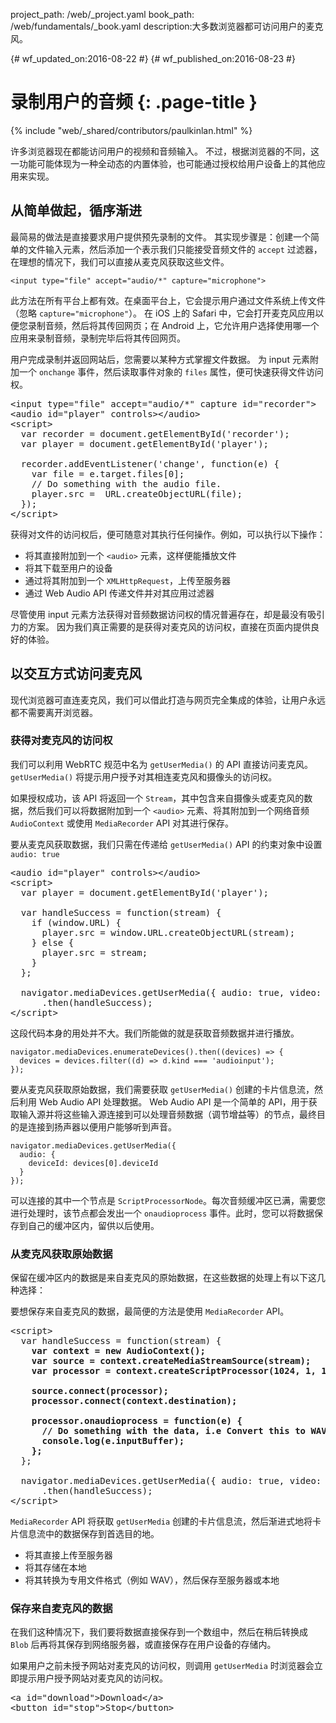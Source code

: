 project_path: /web/_project.yaml book_path: /web/fundamentals/_book.yaml description:大多数浏览器都可访问用户的麦克风。

{# wf_updated_on:2016-08-22 #} {# wf_published_on:2016-08-23 #}

# 录制用户的音频 {: .page-title }

{% include "web/_shared/contributors/paulkinlan.html" %}

许多浏览器现在都能访问用户的视频和音频输入。 不过，根据浏览器的不同，这一功能可能体现为一种全动态的内置体验，也可能通过授权给用户设备上的其他应用来实现。

## 从简单做起，循序渐进

最简易的做法是直接要求用户提供预先录制的文件。 其实现步骤是：创建一个简单的文件输入元素，然后添加一个表示我们只能接受音频文件的 `accept` 过滤器，在理想的情况下，我们可以直接从麦克风获取这些文件。

    <input type="file" accept="audio/*" capture="microphone">
    

此方法在所有平台上都有效。在桌面平台上，它会提示用户通过文件系统上传文件（忽略 `capture="microphone"`）。 在 iOS 上的 Safari 中，它会打开麦克风应用以便您录制音频，然后将其传回网页；在 Android 上，它允许用户选择使用哪一个应用来录制音频，录制完毕后将其传回网页。

用户完成录制并返回网站后，您需要以某种方式掌握文件数据。 为 input 元素附加一个 `onchange` 事件，然后读取事件对象的 `files` 属性，便可快速获得文件访问权。

<pre class="prettyprint">&lt;input type="file" accept="audio/*" capture id="recorder">
&lt;audio id="player" controls>&lt;/audio>
&lt;script>
  var recorder = document.getElementById('recorder');
  var player = document.getElementById('player');

  recorder.addEventListener('change', function(e) {
    var file = e.target.files[0];
    // Do something with the audio file.
    player.src =  URL.createObjectURL(file);
  });
&lt;/script>
</pre>

获得对文件的访问权后，便可随意对其执行任何操作。例如，可以执行以下操作：

* 将其直接附加到一个 `<audio>` 元素，这样便能播放文件
* 将其下载至用户的设备
* 通过将其附加到一个 `XMLHttpRequest`，上传至服务器
* 通过 Web Audio API 传递文件并对其应用过滤器

尽管使用 input 元素方法获得对音频数据访问权的情况普遍存在，却是最没有吸引力的方案。 因为我们真正需要的是获得对麦克风的访问权，直接在页面内提供良好的体验。

## 以交互方式访问麦克风

现代浏览器可直连麦克风，我们可以借此打造与网页完全集成的体验，让用户永远都不需要离开浏览器。

### 获得对麦克风的访问权

我们可以利用 WebRTC 规范中名为 `getUserMedia()` 的 API 直接访问麦克风。`getUserMedia()` 将提示用户授予对其相连麦克风和摄像头的访问权。

如果授权成功，该 API 将返回一个 `Stream`，其中包含来自摄像头或麦克风的数据，然后我们可以将数据附加到一个 `<audio>` 元素、将其附加到一个网络音频 `AudioContext` 或使用 `MediaRecorder` API 对其进行保存。

要从麦克风获取数据，我们只需在传递给 `getUserMedia()` API 的约束对象中设置 `audio: true`

<pre class="prettyprint">&lt;audio id="player" controls>&lt;/audio>
&lt;script>
  var player = document.getElementById('player');

  var handleSuccess = function(stream) {
    if (window.URL) {
      player.src = window.URL.createObjectURL(stream);
    } else {
      player.src = stream;
    }
  };

  navigator.mediaDevices.getUserMedia({ audio: true, video: false })
      .then(handleSuccess);
&lt;/script>
</pre>

这段代码本身的用处并不大。我们所能做的就是获取音频数据并进行播放。

    navigator.mediaDevices.enumerateDevices().then((devices) => {
      devices = devices.filter((d) => d.kind === 'audioinput');
    });
    

要从麦克风获取原始数据，我们需要获取 `getUserMedia()` 创建的卡片信息流，然后利用 Web Audio API 处理数据。 Web Audio API 是一个简单的 API，用于获取输入源并将这些输入源连接到可以处理音频数据（调节增益等）的节点，最终目的是连接到扬声器以便用户能够听到声音。

    navigator.mediaDevices.getUserMedia({
      audio: {
        deviceId: devices[0].deviceId
      }
    });
    

可以连接的其中一个节点是 `ScriptProcessorNode`。每次音频缓冲区已满，需要您进行处理时，该节点都会发出一个 `onaudioprocess` 事件。此时，您可以将数据保存到自己的缓冲区内，留供以后使用。

### 从麦克风获取原始数据

保留在缓冲区内的数据是来自麦克风的原始数据，在这些数据的处理上有以下这几种选择：

要想保存来自麦克风的数据，最简便的方法是使用 `MediaRecorder` API。

<pre class="prettyprint">&lt;script>
  var handleSuccess = function(stream) {
    <strong>var context = new AudioContext();
    var source = context.createMediaStreamSource(stream);
    var processor = context.createScriptProcessor(1024, 1, 1);

    source.connect(processor);
    processor.connect(context.destination);

    processor.onaudioprocess = function(e) {
      // Do something with the data, i.e Convert this to WAV
      console.log(e.inputBuffer);
    };</strong>
  };

  navigator.mediaDevices.getUserMedia({ audio: true, video: false })
      .then(handleSuccess);
&lt;/script>
</pre>

`MediaRecorder` API 将获取 `getUserMedia` 创建的卡片信息流，然后渐进式地将卡片信息流中的数据保存到首选目的地。

* 将其直接上传至服务器
* 将其存储在本地
* 将其转换为专用文件格式（例如 WAV），然后保存至服务器或本地

### 保存来自麦克风的数据

在我们这种情况下，我们要将数据直接保存到一个数组中，然后在稍后转换成 `Blob` 后再将其保存到网络服务器，或直接保存在用户设备的存储内。

如果用户之前未授予网站对麦克风的访问权，则调用 `getUserMedia` 时浏览器会立即提示用户授予网站对麦克风的访问权。

<pre class="prettyprint">&lt;a id="download">Download&lt;/a>
&lt;button id="stop">Stop&lt;/button>
<script>
  let shouldStop = false;
  let stopped = false;
  const downloadLink = document.getElementById('download');
  const stopButton = document.getElementById('stop');

  stopButton.addEventListener('click', function() {
    shouldStop = true;
  });

  var handleSuccess = function(stream) {
    const options = {mimeType: 'audio/webm'};
    const recordedChunks = [];
    <strong>const mediaRecorder = new MediaRecorder(stream, options);

    mediaRecorder.addEventListener('dataavailable', function(e) {
      if (e.data.size > 0) {
        recordedChunks.push(e.data);
      }

      if(shouldStop === true && stopped === false) {
        mediaRecorder.stop();
        stopped = true;
      }
    });

    mediaRecorder.addEventListener('stop', function() {
      downloadLink.href = URL.createObjectURL(new Blob(recordedChunks));
      downloadLink.download = 'acetest.wav';
    });

    mediaRecorder.start();</strong>
  };

  navigator.mediaDevices.getUserMedia({ audio: true, video: false })
      .then(handleSuccess);

&lt;/script>
</pre>



<p>
  用户讨厌在其机器上收到索要功能强大设备访问权的提示，他们常常会屏蔽权限请求，而如果他们不了解提示的产生环境，也会将其忽略。最好的做法是在首次需要权限时只请求访问麦克风。
  一旦用户授予了访问权，就不会再次收到提示，但如果他们拒绝授权，您就无法再次获得访问权以向用户请求权限。
</p>



<h2>
  以负责任的方式请求麦克风使用权限
</h2>



<p>
  Warning: 在页面加载时请求获得对麦克风的访问权将导致大多数用户拒绝您访问麦克风。
</p>



<p>
  <code>getUserMedia</code> API 并不能让您了解自己是否已获得对麦克风的访问权。
  这就带来了一个问题：为了提供友善的 UI，让用户愿意授予对麦克风的访问权，您就必须请求获得对麦克风的访问权。
</p>



<p>
  在某些浏览器中，可以利用 Permission API 来解决这个问题。<code>navigator.permission</code> API 让您不必再次提示用户便可查询到访问特定 API 能力的状态。
</p>



<h3>
  利用 Permission API 确认是否已获得访问权
</h3>



<p>
  要想查询是否有权访问用户的麦克风，可以将 <code>{name: 'microphone'}</code> 传入 query 方法，后者将返回：
</p>



<p>
  现在您就可以进行快速检查，以确认是否需要改动用户界面来适应用户需要执行的操作。
</p>



<p>
  {# wf_devsite_translation #}
</p>



<ul>
  <li>
    <code>granted</code> &mdash; 用户之前已授予对麦克风的访问权；
  </li>
  
  
  <li>
    <code>prompt</code> &mdash; 用户尚未授予访问权，调用 <code>getUserMedia</code> 时将会收到提示；
  </li>
  
  
  <li>
    <code>denied</code> &mdash; 系统或用户已显式屏蔽对麦克风的访问权，您将无法获得对其的访问权。
  </li>
  
</ul>



<p>
  And you can now check quickly check to see if you need to alter your user
  interface to accommodate the actions that the user needs to take.
</p>



<pre><code>navigator.permissions.query({name:'microphone'}).then(function(result) {
  if (result.state == 'granted') {

  } else if (result.state == 'prompt') {

  } else if (result.state == 'denied') {

  }
  result.onchange = function() {

  };
});
</code></pre>



<h2>
  Feedback {: #feedback }
</h2>



<p>
  {% include "web/_shared/helpful.html" %}
</p>